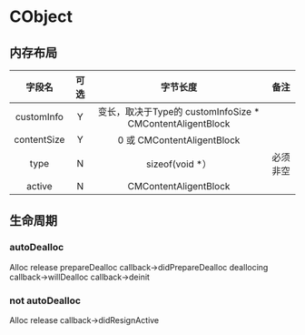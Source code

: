 # CObject

## 内存布局

| 字段名 |  可选  |    字节长度    | 备注 | 
| :---: | :--: | :--------------: | :-----------: |
| customInfo | Y | 变长，取决于Type的 customInfoSize * CMContentAligentBlock|  |
| contentSize | Y | 0 或 CMContentAligentBlock|  |
| type | N | sizeof(void \*） | 必须非空 | 
| active | N | CMContentAligentBlock |  |


## 生命周期

### autoDealloc

Alloc
release prepareDealloc
callback->didPrepareDealloc
deallocing
callback->willDealloc
callback->deinit





### not autoDealloc


Alloc
release
callback->didResignActive









